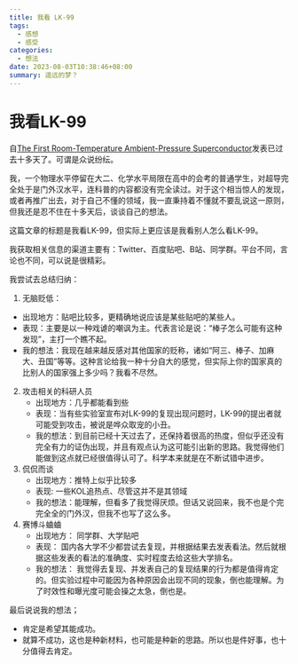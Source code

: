 ```yaml
---
title: 我看 LK-99
tags:
  - 感想
  - 感受
categories:
  - 想法
date: 2023-08-03T10:38:46+08:00
summary: 遥远的梦？
---
```

# 我看LK-99

自[The First Room-Temperature Ambient-Pressure Superconductor](https://arxiv.org/abs/2307.12008)发表已过去十多天了。可谓是众说纷纭。

我，一个物理水平停留在大二、化学水平局限在高中的会考的普通学生，对超导完全处于是门外汉水平，连科普的内容都没有完全读过。对于这个相当惊人的发现，或者再推广出去，对于自己不懂的领域，我一直秉持着不懂就不要乱说这一原则，但我还是忍不住在十多天后，谈谈自己的想法。

这篇文章的标题是我看LK-99，但实际上更应该是我看别人怎么看LK-99。

我获取相关信息的渠道主要有：Twitter、百度贴吧、B站、同学群。平台不同，言论也不同，可以说是很精彩。

我尝试去总结归纳：
1. 无脑贬低：
  - 出现地方：贴吧比较多，更精确地说应该是某些贴吧的某些人。
  - 表现：主要是以一种戏谑的嘲讽为主。代表言论是说：“棒子怎么可能有这种发现”，主打一个瞧不起。
  - 我的想法：我现在越来越反感对其他国家的贬称，诸如“阿三、棒子、加麻大、丑国”等等。这种言论给我一种十分自大的感觉，但实际上你的国家真的比别人的国家强上多少吗？我看不尽然。
2. 攻击相关的科研人员
   - 出现地方：几乎都能看到些
   - 表现：当有些实验室宣布对LK-99的复现出现问题时，LK-99的提出者就可能受到攻击，被说是哗众取宠的小丑。
   - 我的想法：到目前已经十天过去了，还保持着很高的热度，但似乎还没有完全有力的证伪出现，并且有观点认为这可能引出新的思路。我觉得他们能做到这点就已经很值得认可了。科学本来就是在不断试错中进步。
3. 侃侃而谈
   - 出现地方：推特上似乎比较多
   - 表现: 一些KOL追热点、尽管这并不是其领域
   - 我的想法：能理解，但看多了我觉得厌烦。但话又说回来，我不也是个完完全全的门外汉，但我不也写了这么多。
4. 赛博斗蛐蛐
   - 出现地方： 同学群、大学贴吧
   - 表现： 国内各大学不少都尝试去复现，并根据结果去发表看法。然后就根据这些发表的看法的准确度、实时程度去给这些大学排名。
   - 我的想法： 我觉得去复现、并发表自己的复现结果的行为都是值得肯定的。但实验过程中可能因为各种原因会出现不同的现象，倒也能理解。为了时效性和曝光度可能会操之太急，倒也是。

最后说说我的想法；
- 肯定是希望其能成功。
- 就算不成功，这也是种新材料，也可能是种新的思路。所以也是件好事，也十分值得去肯定。
